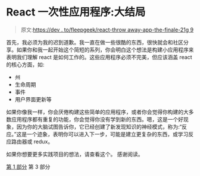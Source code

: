 # React 一次性应用程序:大结局

> 原文:[https://dev . to/fleepgeek/react-throw away-app-the-finale-21g 9](https://dev.to/fleepgeek/react-throwaway-app-the-finale-21g9)

首先，我必须为我的迟到道歉。我一直在做一些很酷的东西，很快就会和社区分享。如果你和我一起开始这个简短的系列，你会明白这个想法是构建小应用程序来表明我们理解 react 是如何工作的。这些应用程序必须不完美，但应该涵盖 react 的核心方面，如:

*   州
*   生命周期
*   事件
*   用户界面更新等

如果你像我一样，你会厌倦构建这些简单的应用程序，或者你会觉得你构建的大多数应用程序都有重复的功能，你会觉得你没有学到新的东西。嗯，这是一个好现象，因为你的大脑试图告诉你，它已经创建了新发现知识的神经模式，称为:“反应。”这是一个迹象，表明你可以进入下一步，可能是建立更复杂的东西，或学习反应路由器或 redux。

如果你想要更多实践项目的想法，请查看这个。
感谢阅读。

[第 1 部分](https://dev.to/fleepgeek/react-throwaway-app-1-currency-converter--52c7)
第 3 部分